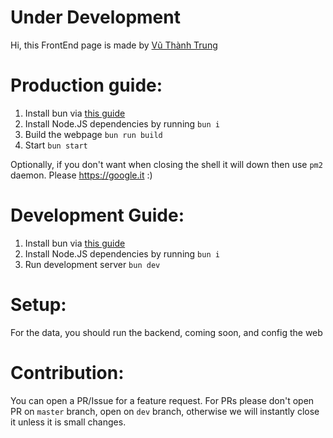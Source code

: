 # Under Development
Hi, this FrontEnd page is made by [Vũ Thành Trung](https://github.com/vuthanhtrung2010)

# Production guide:
1. Install bun via [this guide](https://bun.com/docs/installation)
2. Install Node.JS dependencies by running
```bun i```
3. Build the webpage
```bun run build```
4. Start
```bun start```

Optionally, if you don't want when closing the shell it will down then use `pm2` daemon. Please https://google.it :)

# Development Guide:
1. Install bun via [this guide](https://bun.com/docs/installation)
2. Install Node.JS dependencies by running
```bun i```
3. Run development server
```bun dev```

# Setup:
For the data, you should run the backend, coming soon, and config the web

# Contribution:
You can open a PR/Issue for a feature request. For PRs please don't open PR on `master` branch, open on `dev` branch, otherwise we will instantly close it unless it is small changes.